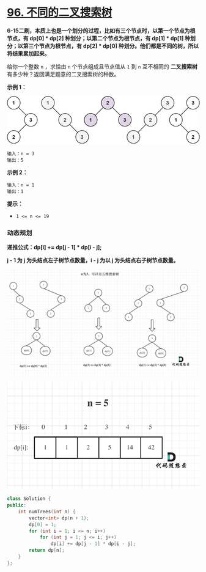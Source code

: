 # [96. 不同的二叉搜索树](https://leetcode-cn.com/problems/unique-binary-search-trees/)

**6-15二刷，本质上也是一个划分的过程，比如有三个节点时，以第一个节点为根节点，有 dp[0] * dp[2] 种划分；以第二个节点为根节点，有 dp[1] * dp[1] 种划分；以第三个节点为根节点，有 dp[2] * dp[0] 种划分。他们都是不同的树，所以将结果累加起来。**

给你一个整数 `n` ，求恰由 `n` 个节点组成且节点值从 `1` 到 `n` 互不相同的 **二叉搜索树** 有多少种？返回满足题意的二叉搜索树的种数。

**示例 1：**

![img](../../Images/7.不同的二叉搜索树.assets/uniquebstn3.jpg)

```
输入：n = 3
输出：5
```

**示例 2：**

```
输入：n = 1
输出：1 
```

**提示：**

- `1 <= n <= 19`

### 动态规划

**递推公式：dp[i] += dp[j - 1] * dp[i - j];** 

**j - 1 为 j 为头结点左子树节点数量，i - j 为以 j 为头结点右子树节点数量。**

![96.不同的二叉搜索树2](../../Images/7.不同的二叉搜索树.assets/20210107093226241.png)

![96.不同的二叉搜索树3](../../Images/7.不同的二叉搜索树.assets/20210107093253987.png)

```c++
class Solution {
public:
    int numTrees(int n) {
        vector<int> dp(n + 1);
        dp[0] = 1;
        for (int i = 1; i <= n; i++)
            for (int j = 1; j <= i; j++) 
                dp[i] += dp[j - 1] * dp[i - j];
        return dp[n];
    }
};
```


